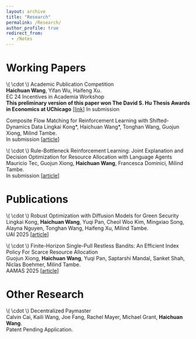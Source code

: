 ```yaml
---
layout: archive
title: "Research"
permalink: /Research/
author_profile: true
redirect_from:
  - /Notes
---
```



Working Papers
======

\\( \cdot \\) Academic Publication Competition <br>
**Haichuan Wang**, Yifan Wu, Haifeng Xu. <br>
EC 24 Incentives in Academia Workshop <br>
**This preliminary version of this paper won The David S. Hu Thesis Awards in Economics at UChicago** [<a href="https://economics.uchicago.edu/undergraduate-study/undergraduate-student-awards" target="_blank">link</a>] <be>
In submission

Composite Flow Matching for Reinforcement Learning with Shifted-Dynamics Data
Lingkai Kong*, Haichuan Wang*, Tonghan Wang, Guojun Xiong, Milind Tambe.<br>
In submission [<a href="https://arxiv.org/abs/2505.23062" target="_blank">article</a>]


\\( \cdot \\) Rule-Bottleneck Reinforcement Learning: Joint Explanation and Decision Optimization for Resource Allocation with Language Agents <br>
Mauricio Tec, Guojun Xiong, **Haichuan Wang**, Francesca Dominici, Milind Tambe.<br>
In submission [<a href="https://arxiv.org/abs/2502.10732" target="_blank">article</a>]


Publications
======
\\( \cdot \\) Robust Optimization with Diffusion Models for Green Security <br>
Lingkai Kong, **Haichuan Wang**, Yuqi Pan, Cheol Woo Kim, Mingxiao Song, Alayna Nguyen, Tonghan Wang, Haifeng Xu, Milind Tambe.<br>
UAI 2025   [<a href="https://arxiv.org/abs/2503.05730" target="_blank">article</a>]


\\( \cdot \\) Finite-Horizon Single-Pull Restless Bandits: An Efficient Index Policy For Scarce Resource Allocation <br>
Guojun Xiong, **Haichuan Wang**, Yuqi Pan, Saptarshi Mandal, Sanket Shah, Niclas Boehmer, Milind Tambe.<br>
AAMAS 2025   [<a href="https://arxiv.org/abs/2501.06103" target="_blank">article</a>]


Other Research
======
\\( \cdot \\)  Decentralized Paymaster <br>
Calvin Cai, Kaili Wang, Joe Fang, Rachel Mayer, Michael Grant, **Haichuan Wang**. <br>
Patent Pending Application. <br>


